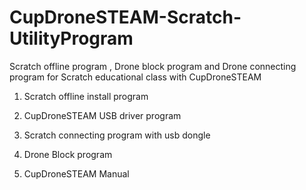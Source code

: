 # CupDroneSTEAM-Scratch-UtilityProgram
Scratch offline program , Drone block program and Drone connecting program  for Scratch educational class with CupDroneSTEAM


1. Scratch offline install program

2. CupDroneSTEAM USB driver program

3. Scratch connecting program with usb dongle 

4. Drone Block program 

5. CupDroneSTEAM Manual 



